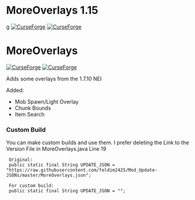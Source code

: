 # MoreOverlays 1.15

g
[![CurseForge](https://cf.way2muchnoise.eu/versions/391382.svg)](https://www.curseforge.com/minecraft/mc-mods/more-overlays-updated)  [![CurseForge](https://cf.way2muchnoise.eu/versions/391382.svg)](https://www.curseforge.com/minecraft/mc-mods/more-overlays-updated)


# MoreOverlays
[![CurseForge](http://cf.way2muchnoise.eu/243478.svg)](https://minecraft.curseforge.com/projects/more-overlays)  [![CurseForge](http://cf.way2muchnoise.eu/versions/243478.svg)](https://minecraft.curseforge.com/projects/more-overlays)


Adds some overlays from the 1.7.10 NEI

Added:
* Mob Spawn/Light Overlay
* Chunk Bounds
* Item Search

### Custom Build
You can make custom builds and use them.
I prefer deleting the Link to the Version File in MoreOverlays.java Line 19
```
 Original:
 public static final String UPDATE_JSON = "https://raw.githubusercontent.com/feldim2425/Mod_Update-JSONs/master/MoreOverlays.json";
 
 For custom build:
 public static final String UPDATE_JSON = "";
 ```
 



